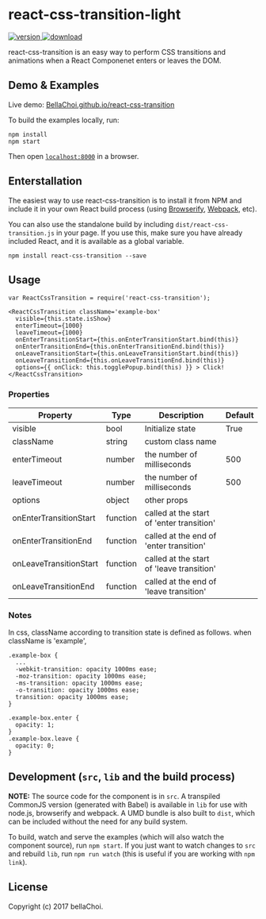 # react-css-transition-light

[![version](https://img.shields.io/npm/v/react-css-transition-light.svg) ![download](https://img.shields.io/npm/dm/react-css-transition-light.svg)](https://www.npmjs.com/package/react-css-transition-light)

react-css-transition is an easy way to perform CSS transitions and animations when a React Componenet enters or leaves the DOM.

## Demo & Examples

Live demo: [BellaChoi.github.io/react-css-transition](http://BellaChoi.github.io/react-css-transition/)

To build the examples locally, run:

```
npm install
npm start
```

Then open [`localhost:8000`](http://localhost:8000) in a browser.


## Enterstallation

The easiest way to use react-css-transition is to install it from NPM and include it in your own React build process (using [Browserify](http://browserify.org), [Webpack](http://webpack.github.io/), etc).

You can also use the standalone build by including `dist/react-css-transition.js` in your page. If you use this, make sure you have already included React, and it is available as a global variable.

```
npm install react-css-transition --save
```


## Usage


```
var ReactCssTransition = require('react-css-transition');

<ReactCssTransition className='example-box'
  visible={this.state.isShow}
  enterTimeout={1000}
  leaveTimeout={1000}
  onEnterTransitionStart={this.onEnterTransitionStart.bind(this)}
  onEnterTransitionEnd={this.onEnterTransitionEnd.bind(this)}
  onLeaveTransitionStart={this.onLeaveTransitionStart.bind(this)}
  onLeaveTransitionEnd={this.onLeaveTransitionEnd.bind(this)}
  options={{ onClick: this.togglePopup.bind(this) }} > Click! </ReactCssTransition>
```

### Properties

|    Property    | Type |          Description          | Default |
| -------------  | ---- |          -----------          | ------- |
| visible | bool | Initialize state | True |
| className | string | custom class name |  |
| enterTimeout | number | the number of milliseconds | 500 |
| leaveTimeout | number | the number of milliseconds | 500 |
| options | object | other props |  |
| onEnterTransitionStart | function | called at the start of 'enter transition' |  |
| onEnterTransitionEnd | function | called at the end of 'enter transition' |  |
| onLeaveTransitionStart | function | called at the start of 'leave transition' |  |
| onLeaveTransitionEnd | function | called at the end of 'leave transition' |  |

### Notes

In css, className according to transition state is defined as follows.
when className is 'example',

```
.example-box {
  ...
  -webkit-transition: opacity 1000ms ease;
  -moz-transition: opacity 1000ms ease;
  -ms-transition: opacity 1000ms ease;
  -o-transition: opacity 1000ms ease;
  transition: opacity 1000ms ease;
}

.example-box.enter {
  opacity: 1;
}
.example-box.leave {
  opacity: 0;
}

```


## Development (`src`, `lib` and the build process)

**NOTE:** The source code for the component is in `src`. A transpiled CommonJS version (generated with Babel) is available in `lib` for use with node.js, browserify and webpack. A UMD bundle is also built to `dist`, which can be included without the need for any build system.

To build, watch and serve the examples (which will also watch the component source), run `npm start`. If you just want to watch changes to `src` and rebuild `lib`, run `npm run watch` (this is useful if you are working with `npm link`).

## License

Copyright (c) 2017 bellaChoi.

